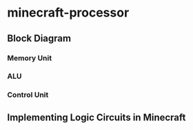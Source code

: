 # minecraft-processor

## Block Diagram

### Memory Unit

### ALU

### Control Unit

## Implementing Logic Circuits in Minecraft


